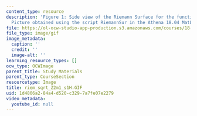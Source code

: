 ```yaml
---
content_type: resource
description: 'Figure 1: Side view of the Riemann Surface for the function f(z)=(z[exp]2-1)[exp]1/2.
  Picture obtained using the script RiemannSur in the Athena 18.04 MatLab Toolkit.'
file: https://ol-ocw-studio-app-production.s3.amazonaws.com/courses/18-04-complex-variables-with-applications-fall-1999/1d4806a284a4d520c3297a7fe07e2279_riem_sqrt_Z2m1_s1H.GIF
file_type: image/gif
image_metadata:
  caption: ''
  credit: ''
  image-alt: ''
learning_resource_types: []
ocw_type: OCWImage
parent_title: Study Materials
parent_type: CourseSection
resourcetype: Image
title: riem_sqrt_Z2m1_s1H.GIF
uid: 1d4806a2-84a4-d520-c329-7a7fe07e2279
video_metadata:
  youtube_id: null
---
```

